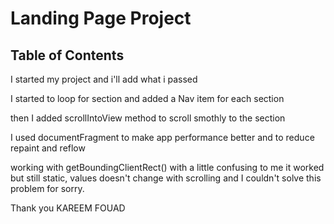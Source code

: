 # Landing Page Project

## Table of Contents

I started my project and i'll add what i passed

I started to loop for section and added a Nav item for each section

then I added scrollIntoView method to scroll smothly to the section

I used documentFragment to make app performance better and to reduce repaint and reflow

working with getBoundingClientRect() with a little confusing to me it worked but still static, values doesn't change with scrolling and I couldn't solve this problem for sorry.


Thank you
KAREEM FOUAD
